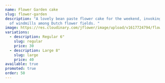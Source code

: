 ```yaml
---
name: Flower Garden cake
slug: flower-garden
description: "A lovely bean paste flower cake for the weekend, invoking images
  of windmills among Dutch flower fields. "
image: https://res.cloudinary.com/jflower/image/upload/v1617724794/flower-garden_e40qh5.jpg
variations:
  - description: Regular 6"
    slug: regular
    price: 30
  - description: Large 8"
    slug: large
    price: 40
available: true
promoted: true
order: 50
---
```

